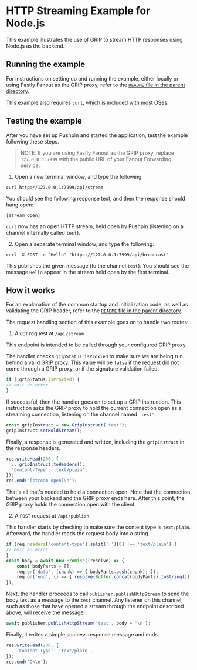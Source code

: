 # HTTP Streaming Example for Node.js

This example illustrates the use of GRIP to stream HTTP responses
using Node.js as the backend.

## Running the example

For instructions on setting up and running the example, either locally or using
Fastly Fanout as the GRIP proxy, refer to the [`README` file in the parent directory](../).

This example also requires `curl`, which is included with most OSes.

## Testing the example

After you have set up Pushpin and started the application, test the example
following these steps.

> NOTE: If you are using Fastly Fanout as the GRIP proxy,
replace `127.0.0.1:7999` with the public URL of your Fanout Forwarding service.

1. Open a new terminal window, and type the following:

```
curl http://127.0.0.1:7999/api/stream
```

You should see the following response text, and then the response should hang open: 
```
[stream open]
```

`curl` now has an open HTTP stream, held open by Pushpin (listening on a channel internally called `test`).

2. Open a separate terminal window, and type the following:

```
curl -X POST -d "Hello" "https://127.0.0.1:7999/api/broadcast"
```

This publishes the given message (to the channel `test`).  You should see the message `Hello`
appear in the stream held open by the first terminal. 

## How it works

For an explanation of the common startup and initialization code, as well as
validating the GRIP header, refer to the [`README` file in the parent
directory](../README.md#description-of-common-code-between-the-examples).

The request handling section of this example goes on to handle two routes:

1. A `GET` request at `/api/stream`

This endpoint is intended to be called through your configured GRIP proxy.

The handler checks `gripStatus.isProxied` to make sure we are being run behind a valid
GRIP proxy. This value will be `false` if the request did not come through a GRIP proxy,
or if the signature validation failed.

```javascript
if (!gripStatus.isProxied) {
// emit an error
}
```

If successful, then the handler goes on to set up a GRIP instruction.
This instruction asks the GRIP proxy to hold the current connection open
as a streaming connection, listening on the channel named `'test'`.

```javascript
const gripInstruct = new GripInstruct('test');
gripInstruct.setHoldStream();
```

Finally, a response is generated and written, including the
`gripInstruct` in the response headers.

```javascript
res.writeHead(200, {
  ...gripInstruct.toHeaders(),
  'Content-Type': 'text/plain',
});
res.end('[stream open]\n');
```

That's all that's needed to hold a connection open. Note that the connection between
your backend and the GRIP proxy ends here. After this point, the GRIP proxy holds the
connection open with the client.

2. A `POST` request at `/api/publish`

This handler starts by checking to make sure the content type is `text/plain`.
Afterward, the handler reads the request body into a string.

```javascript
if (req.headers['content-type'].split(';')[0] !== 'text/plain') {
// emit an error
}
const body = await new Promise((resolve) => {
    const bodyParts = [];
    req.on('data', (chunk) => { bodyParts.push(chunk); });
    req.on('end', () => { resolve(Buffer.concat(bodyParts).toString()); });
});
```

Next, the handler proceeds to call `publisher.publishHttpStream` to send the
body text as a message to the `test` channel. Any listener on this channel,
such as those that have opened a stream through the endpoint described above,
will receive the message.

```javascript
await publisher.publishHttpStream('test', body + '\n');
```

Finally, it writes a simple success response message and ends.

```javascript
res.writeHead(200, {
    'Content-Type': 'text/plain',
});
res.end('Ok\n');
```
